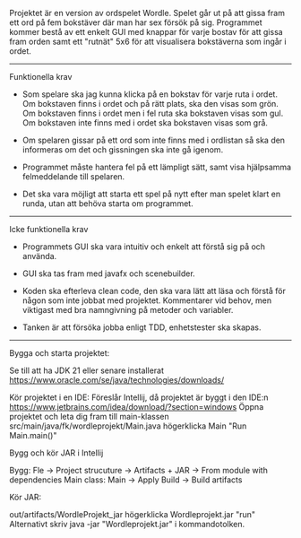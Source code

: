 

Projektet är en version av ordspelet Wordle. Spelet går ut på att gissa fram ett ord på fem bokstäver
där man har sex försök på sig. Programmet kommer bestå av ett enkelt GUI med knappar för varje bostav för att gissa
fram orden samt ett "rutnät" 5x6 för att visualisera bokstäverna som ingår i ordet. 

------------------------
Funktionella krav

- Som spelare ska jag kunna klicka på en bokstav för varje ruta i ordet. Om bokstaven finns i ordet och på rätt plats, ska den visas som grön. Om bokstaven finns i ordet men i fel ruta ska bokstaven visas som gul. Om bokstaven inte finns med i ordet ska bokstaven visas som grå.

- Om spelaren gissar på ett ord som inte finns med i ordlistan så ska den informeras om det och gissningen ska inte gå igenom.

- Programmet måste hantera fel på ett lämpligt sätt, samt visa hjälpsamma felmeddelande till spelaren.

- Det ska vara möjligt att starta ett spel på nytt efter man spelet klart en runda, utan att behöva starta om programmet.
 
------------------------

Icke funktionella krav

- Programmets GUI ska vara intuitiv och enkelt att förstå sig på och använda.

- GUI ska tas fram med javafx och scenebuilder.

- Koden ska efterleva clean code, den ska vara lätt att läsa och förstå för någon som inte jobbat med projektet. Kommentarer vid behov, men viktigast med bra namngivning på metoder och variabler.

- Tanken är att försöka jobba enligt TDD, enhetstester ska skapas.

------------------------
Bygga och starta projektet:

Se till att ha JDK 21 eller senare installerat https://www.oracle.com/se/java/technologies/downloads/

Kör projektet i en IDE:
Föreslår Intellij, då projektet är byggt i den IDE:n https://www.jetbrains.com/idea/download/?section=windows
Öppna projektet och leta dig fram till main-klassen src/main/java/fk/wordleprojekt/Main.java högerklicka Main "Run Main.main()"

Bygg och kör JAR i Intellij

Bygg:
Fle -> Project strucuture 
-> Artifacts + JAR 
-> From module with dependencies Main class: Main 
-> Apply
Build -> Build artifacts

Kör JAR:

out/artifacts/WordleProjekt_jar högerklicka Wordleprojekt.jar "run"
Alternativt skriv java -jar "Wordleprojekt.jar" i kommandotolken.